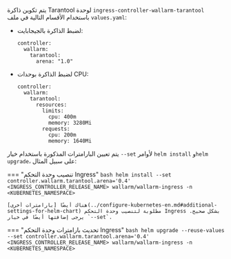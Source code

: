 يتم تكوين ذاكرة Tarantool لوحدة `ingress-controller-wallarm-tarantool` باستخدام الأقسام التالية في ملف `values.yaml`:

* لضبط الذاكرة بالجيجابايت:
    ```
    controller:
      wallarm:
        tarantool:
          arena: "1.0"
    ```

* لضبط الذاكرة بوحدات CPU:
    ```
    controller:
      wallarm:
        tarantool:
          resources:
            limits:
              cpu: 400m
              memory: 3280Mi
            requests:
              cpu: 200m
              memory: 1640Mi
    ```

يتم تعيين البارامترات المذكورة باستخدام خيار `--set` لأوامر `helm install` و`helm upgrade`، على سبيل المثال:

=== "تنصيب وحدة التحكم Ingress"
    ```bash
    helm install --set controller.wallarm.tarantool.arena='0.4' <INGRESS_CONTROLLER_RELEASE_NAME> wallarm/wallarm-ingress -n <KUBERNETES_NAMESPACE>
    ```

    هناك أيضًا [بارامترات أخرى](../configure-kubernetes-en.md#additional-settings-for-helm-chart) مطلوبة لتنصيب وحدة التحكم Ingress بشكل صحيح. يرجى إضافتها أيضًا في خيار `--set`.
=== "تحديث بارامترات وحدة التحكم Ingress"
    ```bash
    helm upgrade --reuse-values --set controller.wallarm.tarantool.arena='0.4' <INGRESS_CONTROLLER_RELEASE_NAME> wallarm/wallarm-ingress -n <KUBERNETES_NAMESPACE>
    ```